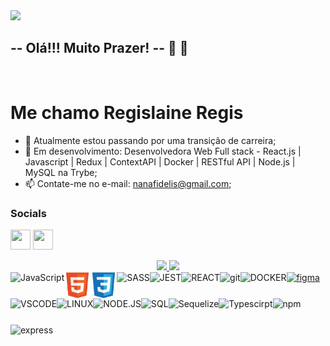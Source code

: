 <img src="{https://img.shields.io/badge/Aiqfome-7A1FA2?style=for-the-badge&logo=aiqfome&logoColor=white}" />

## **-- Olá!!!** **Muito Prazer! --** 🤗 🤝
<br>

# **Me chamo Regislaine Regis**<br>


- 🔭 Atualmente estou passando por uma transição de carreira;
- 🌱 Em desenvolvimento: Desenvolvedora Web Full stack - React.js | Javascript | Redux | ContextAPI | Docker | RESTful API | Node.js | MySQL na Trybe;
- 📫 Contate-me no e-mail: nanafidelis@gmail.com;

### Socials

<p align="left"> <a href="https://www.github.com/RegislaineRegis" target="_blank" rel="noreferrer"><img src="https://raw.githubusercontent.com/danielcranney/readme-generator/main/public/icons/socials/github.svg" width="32" height="32" /></a> <a href="https://www.linkedin.com/in/regislaine-regis/" target="_blank" rel="noreferrer"><img src="https://raw.githubusercontent.com/danielcranney/readme-generator/main/public/icons/socials/linkedin.svg" width="32" height="32" /></a></p>


<div align="center">
  <a href="https://github.com/RegislaineRegis">
  <img height="180em" src="https://github-readme-stats.vercel.app/api?username=RegislaineRegis&show_icons=true&theme=tokyonight&include_all_commits=true&count_private=true"/>
  <img height="180em" src="https://github-readme-stats.vercel.app/api/top-langs/?username=RegislaineRegis&layout=compact&langs_count=7&theme=tokyonight" />
</div>

<img align="left" alt="JavaScript" height ="42px"  src="https://raw.githubusercontent.com/rahul-jha98/github_readme_icons/main/language_and_tools/square/javascript/javascript.svg">
<img alt="HTML" align="left" height="42px" src="https://raw.githubusercontent.com/devicons/devicon/master/icons/html5/html5-original.svg">
<img alt="CSS" align="left" height="42px" src="https://raw.githubusercontent.com/devicons/devicon/master/icons/css3/css3-original.svg">
<img alt="SASS" align="left" height="42px" src="https://cdn.jsdelivr.net/gh/devicons/devicon/icons/sass/sass-original.svg" />
<img alt="JEST" align="left" height="42px" src="https://cdn.jsdelivr.net/gh/devicons/devicon/icons/jest/jest-plain.svg">
<img align="left" alt="REACT" height ="42px" src="https://raw.githubusercontent.com/rahul-jha98/github_readme_icons/main/language_and_tools/square/react/react.svg">
<img src="https://raw.githubusercontent.com/rahul-jha98/github_readme_icons/main/language_and_tools/square/git-scm/git-scm.svg" align="left" alt="git" height='42px'/>
<img src="https://raw.githubusercontent.com/rahul-jha98/github_readme_icons/main/language_and_tools/square/figma/figma.svg" alt="figma" height='42px'/>
<img alt="DOCKER" align="left" height="42px" src="https://cdn.jsdelivr.net/gh/devicons/devicon/icons/docker/docker-original-wordmark.svg"/>
<img alt="VSCODE" align="left" height="42px" src="https://cdn.jsdelivr.net/gh/devicons/devicon/icons/vscode/vscode-original-wordmark.svg">
<img alt="LINUX" align="left" height="42px" src="https://cdn.jsdelivr.net/gh/devicons/devicon/icons/linux/linux-original.svg">
<img alt="NODE.JS" align="left" height="42px" src="https://cdn.jsdelivr.net/gh/devicons/devicon/icons/nodejs/nodejs-original.svg" />
<img alt="SQL" align="left" height="42px" src="https://cdn.jsdelivr.net/gh/devicons/devicon/icons/mysql/mysql-original-wordmark.svg" />        
<img align="left" alt="Sequelize" height ="42px" src="https://cdn.jsdelivr.net/gh/devicons/devicon/icons/sequelize/sequelize-original.svg"/>    
<img align="left" alt="Typescirpt" height ="42px" src="https://cdn.jsdelivr.net/gh/devicons/devicon/icons/typescript/typescript-original.svg" />
<img align="left" alt="npm" height ="42px" src="https://cdn.jsdelivr.net/gh/devicons/devicon/icons/npm/npm-original-wordmark.svg" />
<img align="left" alt="express" height ="42px" src="https://cdn.jsdelivr.net/gh/devicons/devicon/icons/express/express-original.svg" />

